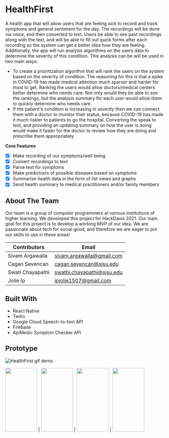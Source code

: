 # HealthFirst
A health app that will allow users that are feeling sick to record and track symptoms and general sentiment for the day. The recordings will be done via voice, and then converted to text. Users be able to see past recordings along with the text, and will be able to fill out quick forms after each recording so the system can get a better idea how they are feeling. Additionally, the app will run analysis algorithms on the users data to determine the severity of this condition. This analysis can be will be used in two main ways:

* To create a prioritization algorithm that will rank the users on the system based on the severity of condition. The reasoning for this is that a spike in COVID-19 has made medical attention much sparser and harder for most to get. Ranking the users would allow doctors/medical centers better determine who needs care. Not only would they be able to see the rankings, but the analysis summary for each user would allow them to quickly determine who needs care.
* If the patient's condition is increasing in severity then we can connect them with a doctor to monitor their status, because COVID-19 has made it much riskier to patients to go the hospital. Converting the speak to text, and providing an updating summary on how the user is doing would make it faster for the doctor to review how they are doing and prescribe them appropriately.

**Core Features**
- [x] Make recording of our symptoms/well being
- [x] Convert recordings to text
- [x] Parse text for symptoms
- [x] Make predictions of possible diseases based on symptoms
- [x] Summarise health data in the form of list views and graphs
- [x] Send health summary to medical practitioners and/or family members

## About The Team
Our team is a group of computer programmers at various institutions of higher learning. We developed this project for HackDavis 2021. Our main goal for this project is to develop a working MVP of our idea. We are passionate about tech for social good, and therefore we are eager to put our skills to use in these areas! 

Contributors | Email
------------ | -------------
Sivam Argawalla | sivam.argawalla@gmail.com
Cagan Sevencan | cagan.sevencan@sjsu.edu
Swati Chayapathi | swathi.chayapathi@sjsu.edu
Jolie Ip | ipjolie1507@gmail.com

## Built With

* React Native
* Twilio
* Google Cloud Speech-to-text API
* Firebase
* ApiMedic Symptom Checker API

## Prototype

![HealthFirst gif demo](./GIF/HealthFirst.gif)


<img src="https://user-images.githubusercontent.com/61493372/104864981-819e5f00-58ef-11eb-8c0d-8a16208d86d6.jpg" width="100" height="200"> | <img src="https://user-images.githubusercontent.com/61493372/104864985-8400b900-58ef-11eb-95ef-fed3b4829a04.jpg" width="100" height="200"> | <img src="https://user-images.githubusercontent.com/61493372/104864984-82cf8c00-58ef-11eb-853a-4f1af75d95a3.jpg" width="100" height="200"> | <img src="https://user-images.githubusercontent.com/61493372/104864986-84994f80-58ef-11eb-872f-346f0f8828e4.jpg" width="100" height="200">



